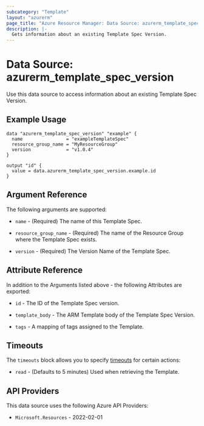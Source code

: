 ```yaml
---
subcategory: "Template"
layout: "azurerm"
page_title: "Azure Resource Manager: Data Source: azurerm_template_spec_version"
description: |-
  Gets information about an existing Template Spec Version.
---
```


# Data Source: azurerm_template_spec_version

Use this data source to access information about an existing Template Spec Version.

## Example Usage

```hcl
data "azurerm_template_spec_version" "example" {
  name                = "exampleTemplateSpec"
  resource_group_name = "MyResourceGroup"
  version             = "v1.0.4"
}

output "id" {
  value = data.azurerm_template_spec_version.example.id
}
```

## Argument Reference

The following arguments are supported:

* `name` - (Required) The name of this Template Spec.

* `resource_group_name` - (Required) The name of the Resource Group where the Template Spec exists.

* `version` - (Required) The Version Name of the Template Spec.

## Attribute Reference

In addition to the Arguments listed above - the following Attributes are exported:

* `id` - The ID of the Template Spec version.

* `template_body` - The ARM Template body of the Template Spec Version.

* `tags` - A mapping of tags assigned to the Template.

## Timeouts

The `timeouts` block allows you to specify [timeouts](https://developer.hashicorp.com/terraform/language/resources/configure#define-operation-timeouts) for certain actions:

* `read` - (Defaults to 5 minutes) Used when retrieving the Template.

## API Providers
<!-- This section is generated, changes will be overwritten -->
This data source uses the following Azure API Providers:

* `Microsoft.Resources` - 2022-02-01

